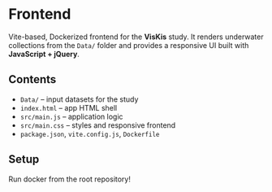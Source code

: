 # Frontend

Vite-based, Dockerized frontend for the **VisKis** study. It renders underwater collections from the `Data/` folder and provides a responsive UI built with **JavaScript + jQuery**.

## Contents
- `Data/` – input datasets for the study
- `index.html` – app HTML shell
- `src/main.js` – application logic
- `src/main.css` – styles and responsive frontend
- `package.json`, `vite.config.js`, `Dockerfile`

## Setup
Run docker from the root repository!